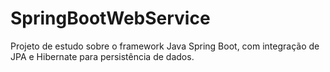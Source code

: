 # SpringBootWebService
Projeto de estudo sobre o framework Java Spring Boot, com integração de JPA e Hibernate para persistência de dados.
